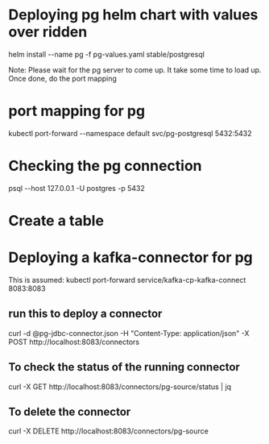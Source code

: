 
# Deploying pg helm chart with values over ridden
helm install --name pg -f pg-values.yaml stable/postgresql

Note: Please wait for the pg server to come up. It take some time to load up. Once done, do the port mapping

# port mapping for pg
kubectl port-forward --namespace default svc/pg-postgresql 5432:5432

# Checking the pg connection
psql --host 127.0.0.1 -U postgres -p 5432


# Create a table 





# Deploying a kafka-connector for pg

This is assumed: kubectl port-forward service/kafka-cp-kafka-connect 8083:8083

## run this to deploy a connector
curl -d @pg-jdbc-connector.json -H "Content-Type: application/json" -X POST http://localhost:8083/connectors

## To check the status of the running connector
curl -X GET http://localhost:8083/connectors/pg-source/status | jq

## To delete the connector
curl -X DELETE http://localhost:8083/connectors/pg-source